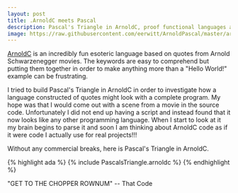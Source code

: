 ```yaml
---
layout: post
title: .ArnoldC meets Pascal
description: Pascal's Triangle in ArnoldC, proof functional languages are the future.
image: https://raw.githubusercontent.com/eerwitt/ArnoldPascal/master/arnold-pascal.png
---
```




[ArnoldC](https://github.com/lhartikk/ArnoldC) is an incredibly fun esoteric language based on quotes from Arnold Schwarzenegger movies. The keywords are easy to comprehend but putting them together in order to make anything more than a "Hello World!" example can be frustrating.

I tried to build Pascal's Triangle in ArnoldC in order to investigate how a language constructed of quotes might look with a complete program. My hope was that I would come out with a scene from a movie in the source code. Unfortunately I did not end up having a script and instead found that it now looks like any other programming language. When I start to look at it my brain begins to parse it and soon I am thinking about ArnoldC code as if it were code I actually use for real projects!!!

Without any commercial breaks, here is Pascal's Triangle in ArnoldC. 

{% highlight ada %}
  {% include PascalsTriangle.arnoldc %}
{% endhighlight %}

"GET TO THE CHOPPER ROWNUM" -- That Code

